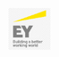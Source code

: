 <a href="/"><img src="ernst-young-logo-vector-ey-logo-11574250628v2ceuse7ne.png" alt="EY logo" height="75px" width="75px"></a>
